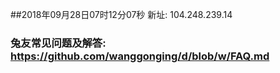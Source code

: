 ##2018年09月28日07时12分07秒 新址: 104.248.239.14
### 兔友常见问题及解答: https://github.com/wanggonging/d/blob/w/FAQ.md

